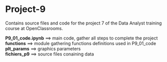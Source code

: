 # Project-9
Contains source files and code for the project 7 of the Data Analyst training course at OpenClassrooms.

**P9_01_code.ipynb** ==> main code, gather all steps to complete the project <br>
**functions** ==> module gathering functions definitions used in P9_01_code <br>
**plt_params** ==> graphics parameters <br>
**fichiers_p9** ==> source files conaining data
